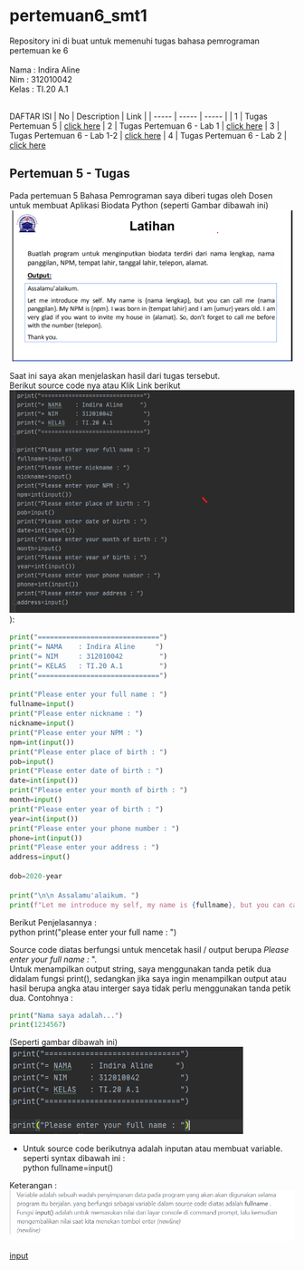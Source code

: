 # pertemuan6_smt1
Repository ini di buat untuk memenuhi tugas bahasa pemrograman pertemuan ke 6 <br> <br>
Nama  : Indira Aline<br>
Nim   : 312010042<br>
Kelas : TI.20 A.1<br><br>

DAFTAR ISI
| No | Description | Link |
| ----- | ----- | ----- |
| 1 | Tugas Pertemuan 5 | [click here](#pertemuan-5---tugas)
| 2 | Tugas Pertemuan 6 - Lab 1 | [click here](#pertemuan-6---lab-1)
| 3 | Tugas Pertemuan 6 - Lab 1-2 | [click here](#pertemuan-6---lab-1-2)
| 4 | Tugas Pertemuan 6 - Lab 2 | [click here](#pertemuan-6---lab-2)
 
## Pertemuan 5 - Tugas

Pada pertemuan 5 Bahasa Pemrograman saya diberi tugas oleh Dosen untuk membuat Aplikasi Biodata Python (seperti Gambar dibawah ini)
![input biodata](Foto/pertemuanke5.png)<br>

Saat ini saya akan menjelaskan hasil dari tugas tersebut.<br>
Berikut source code nya atau Klik Link berikut <br>
![gitpush](Foto/biodata1.png)): <br>
 ``` python
print("==============================")
print("= NAMA    : Indira Aline     ")
print("= NIM     : 312010042         ")
print("= KELAS   : TI.20 A.1         ")
print("==============================")

print("Please enter your full name : ")
fullname=input()
print("Please enter nickname : ")
nickname=input()
print("Please enter your NPM : ")
npm=int(input())
print("Please enter place of birth : ")
pob=input()
print("Please enter date of birth : ")
date=int(input())
print("Please enter your month of birth : ")
month=input()
print("Please enter year of birth : ")
year=int(input())
print("Please enter your phone number : ")
phone=int(input())
print("Please enter your address : ")
address=input()

dob=2020-year

print("\n\n Assalamu'alaikum. ")
print(f"Let me introduce my self, my name is {fullname}, but you can call me {nickname}, my NPM {npm}, I was born in {pob} and iam {dob} years old, I am very glad if you want to invite my house in {address}, So don't forget to call me before with the number {phone}, \n\n Thanks you ")

```
Berikut Penjelasannya : <br>
python
print("please enter your full name : ")

Source code diatas berfungsi untuk mencetak hasil / output berupa *Please enter your full name :* ". <br>
 Untuk menampilkan output string, saya menggunakan tanda petik dua didalam fungsi print(), sedangkan jika saya ingin menampilkan output atau hasil berupa angka atau interger saya tidak perlu menggunakan tanda petik dua. Contohnya :
 
 ```python
print("Nama saya adalah...")
print(1234567)

```
(Seperti gambar dibawah ini) <br>
![Output Pungsi print](Foto/pra.png) <br>

* Untuk source code berikutnya adalah inputan atau membuat variable. seperti syntax dibawah ini : <br>
python
fullname=input()

Keterangan : <br> 
![Output Fungsi Print](Foto/gitketerangan2.png) <br>

[input](Foto/gitfullname.PNG)
